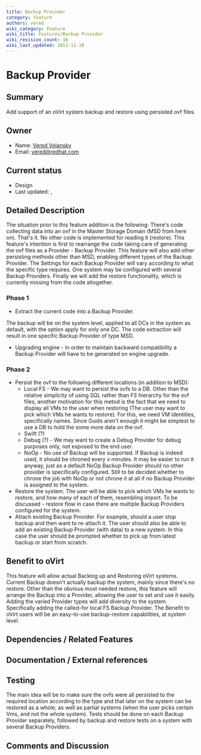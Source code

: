 ```yaml
---
title: Backup Provider
category: feature
authors: vered
wiki_category: Feature
wiki_title: Features/Backup Provider
wiki_revision_count: 16
wiki_last_updated: 2013-11-10
---
```


# Backup Provider

## Summary

Add support of an oVirt system backup and restore using persisted ovf files.

## Owner

*   Name: [Vered Volansky](User:vvolansk)
*   Email: vered@redhat.com

## Current status

*   Design
*   Last updated: ,

## Detailed Description

The situation prior to this feature addition is the following:
There's code collecting data into an ovf in the Master Storage Domain (MSD from here on). That's it. No other code is implemented for reading it (restore).
This feature's intention is first to rearrange the code taking care of generating the ovf files as a Provider - Backup Provider.
This feature will also add other persisting methods other than MSD, enabling different types of the Backup Provider. The Settings for each Backup Provider will vary according to what the specific type requires.
One system may be configured with several Backup Providers.
Finally we will add the restore functionality, which is currently missing from the code altogether.

### Phase 1

*   Extract the current code into a Backup Provider.

The backup will be on the system level, applied to all DCs in the system as default, with the option apply for only one DC. The code extraction will result in one specific Backup Provider of type MSD.

*   Upgrading engine - In order to maintain backward compatibility a Backup Provider will have to be generated on engine upgrade.

### Phase 2

*   Persist the ovf to the following different locations (in addition to MSD):
    -   Local FS - We may want to persist the ovfs to a DB. Other than the relative simplicity of using SQL rather than FS hierarchy for the ovf files, another motivation for this metod is the fact that we need to display all VMs to the user when restoring (The user may want to pick which VMs he wants to restore). For this, we need VM identities, specifically names. Since Guids aren't enough it might be simplest to use a DB to hold the some more data on the ovf.
    -   Swift (?)
    -   Debug (?) - We may want to create a Debug Provider for debug purposes only, not exposed to the end user.
    -   NoOp - No use of Backup will be supported. If Backup is indeed used, it should be chroned every x minutes. It may be easier to run it anyway, just as a default NoOp Backup Provider should no other provider is specifically configured. Still to be decided whether to chrone the job with NoOp or not chrone it at all if no Backup Provider is assigned to the system.
*   Restore the system. The user will be able to pick which VMs he wants to restore, and how many of each of them, resembling import. To be discussed - restore flow in case there are multiple Backup Providers configured for the system.
*   Attach existing Backup Provider. For example, should a user stop backup and then want to re-attach it. The user should also be able to add an existing Backup Provider (with data) to a new system. In this case the user should be prompted whether to pick up from latest backup or start from scratch.

## Benefit to oVirt

This feature will allow actual Backing up and Restoring oVirt systems. Current Backup doesn't actually backup the system, mainly since there's no restore. Other than the obvious most needed restore, this feature will arrange the Backup into a Provider, allowing the user to set and use it easily. Adding the varied Provider types will add diversity to the system. Specifically adding the called-for local FS Backup Provider. The Benefit to oVirt users will be an easy-to-use backup-restore capabilities, at system level.

## Dependencies / Related Features

## Documentation / External references

## Testing

The main idea will be to make sure the ovfs were all persisted to the required location according to the type and that later on the system can be restored as a whole, as well as partial systems (when the user picks certain Vms, and not the whole system).
Tests should be done on each Backup Provider separately, followed by backup and restore tests on a system with several Backup Providers.

## Comments and Discussion


